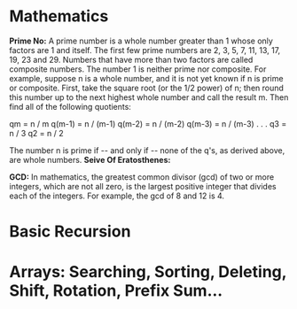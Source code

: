 # Mathematics
**Prime No:** A prime number is a whole number greater than 1 whose only factors are 1 and itself.
The first few prime numbers are 2, 3, 5, 7, 11, 13, 17, 19, 23 and 29. Numbers that have more than two factors are called composite numbers. The number 1 is neither prime nor composite. 
For example, suppose n is a whole number, and it is not yet known if n is prime or composite. First, take the square root (or the 1/2 power) of n; then round this number up to the next highest whole number and call the result m.  Then find all of the following quotients:

qm = n / m
q(m-1) = n / (m-1)
q(m-2) = n / (m-2)
q(m-3) = n / (m-3)
. . .
q3 = n / 3
q2 = n / 2

The number n is prime if -- and only if -- none of the q's, as derived above, are whole numbers.
**Seive Of Eratosthenes:**

**GCD:** In mathematics, the greatest common divisor (gcd) of two or more integers, which are not all zero, is the largest positive integer that divides each of the integers. For example, the gcd of 8 and 12 is 4.

# Basic Recursion
# Arrays: Searching, Sorting, Deleting, Shift, Rotation, Prefix Sum...
